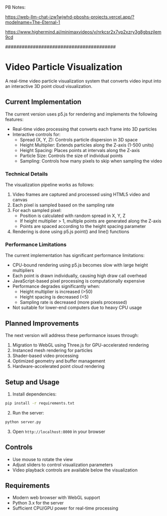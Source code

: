 
PB Notes:

https://web-llm-chat-izw1wjwhd-pboshs-projects.vercel.app/?modelname=The-Eternal-1


https://www.highermind.ai/minimaxvideos/v/nrkcsr2x7yp2xzry3g8gbszjlem9cd









########################################


# Video Particle Visualization

A real-time video particle visualization system that converts video input into an interactive 3D point cloud visualization.

## Current Implementation

The current version uses p5.js for rendering and implements the following features:

- Real-time video processing that converts each frame into 3D particles
- Interactive controls for:
  - Spread (X, Y, Z): Controls particle dispersion in 3D space
  - Height Multiplier: Extends particles along the Z-axis (1-500 units)
  - Height Spacing: Places points at intervals along the Z-axis
  - Particle Size: Controls the size of individual points
  - Sampling: Controls how many pixels to skip when sampling the video

### Technical Details

The visualization pipeline works as follows:
1. Video frames are captured and processed using HTML5 video and canvas
2. Each pixel is sampled based on the sampling rate
3. For each sampled pixel:
   - Position is calculated with random spread in X, Y, Z
   - If height multiplier > 1, multiple points are generated along the Z-axis
   - Points are spaced according to the height spacing parameter
4. Rendering is done using p5.js point() and line() functions

### Performance Limitations

The current implementation has significant performance limitations:
- CPU-bound rendering using p5.js becomes slow with large height multipliers
- Each point is drawn individually, causing high draw call overhead
- JavaScript-based pixel processing is computationally expensive
- Performance degrades significantly when:
  - Height multiplier is increased (>50)
  - Height spacing is decreased (<5)
  - Sampling rate is decreased (more pixels processed)
- Not suitable for lower-end computers due to heavy CPU usage

## Planned Improvements

The next version will address these performance issues through:
1. Migration to WebGL using Three.js for GPU-accelerated rendering
2. Instanced mesh rendering for particles
3. Shader-based video processing
4. Optimized geometry and buffer management
5. Hardware-accelerated point cloud rendering

## Setup and Usage

1. Install dependencies:
```bash
pip install -r requirements.txt
```

2. Run the server:
```bash
python server.py
```

3. Open `http://localhost:8000` in your browser

## Controls

- Use mouse to rotate the view
- Adjust sliders to control visualization parameters
- Video playback controls are available below the visualization

## Requirements

- Modern web browser with WebGL support
- Python 3.x for the server
- Sufficient CPU/GPU power for real-time processing 